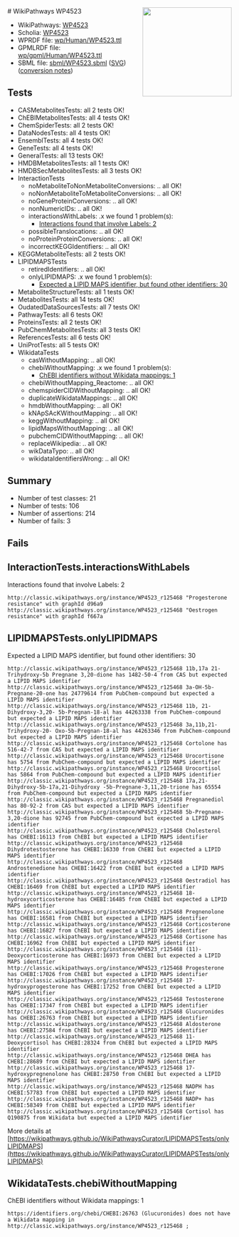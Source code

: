 <img style="float: right; width: 200px" src="../logo.png" />
# WikiPathways WP4523

* WikiPathways: [WP4523](https://identifiers.org/wikipathways:WP4523)
* Scholia: [WP4523](https://scholia.toolforge.org/wikipathways/WP4523)
* WPRDF file: [wp/Human/WP4523.ttl](../wp/Human/WP4523.ttl)
* GPMLRDF file: [wp/gpml/Human/WP4523.ttl](../wp/gpml/Human/WP4523.ttl)
* SBML file: [sbml/WP4523.sbml](../sbml/WP4523.sbml) ([SVG](../sbml/WP4523.svg)) ([conversion notes](../sbml/WP4523.txt))

## Tests
* CASMetabolitesTests: all 2 tests OK!
* ChEBIMetabolitesTests: all 4 tests OK!
* ChemSpiderTests: all 2 tests OK!
* DataNodesTests: all 4 tests OK!
* EnsemblTests: all 4 tests OK!
* GeneTests: all 4 tests OK!
* GeneralTests: all 13 tests OK!
* HMDBMetabolitesTests: all 1 tests OK!
* HMDBSecMetabolitesTests: all 3 tests OK!
* InteractionTests
    * noMetaboliteToNonMetaboliteConversions: .. all OK!
    * noNonMetaboliteToMetaboliteConversions: .. all OK!
    * noGeneProteinConversions: .. all OK!
    * nonNumericIDs: .. all OK!
    * interactionsWithLabels: .x we found 1 problem(s):
        * [Interactions found that involve Labels: 2](#630d2679)
    * possibleTranslocations: .. all OK!
    * noProteinProteinConversions: .. all OK!
    * incorrectKEGGIdentifiers: .. all OK!
* KEGGMetaboliteTests: all 2 tests OK!
* LIPIDMAPSTests
    * retiredIdentifiers: .. all OK!
    * onlyLIPIDMAPS: .x we found 1 problem(s):
        * [Expected a LIPID MAPS identifier, but found other identifiers: 30](#d0bfb6b6)
* MetaboliteStructureTests: all 1 tests OK!
* MetabolitesTests: all 14 tests OK!
* OudatedDataSourcesTests: all 7 tests OK!
* PathwayTests: all 6 tests OK!
* ProteinsTests: all 2 tests OK!
* PubChemMetabolitesTests: all 3 tests OK!
* ReferencesTests: all 6 tests OK!
* UniProtTests: all 5 tests OK!
* WikidataTests
    * casWithoutMapping: .. all OK!
    * chebiWithoutMapping: .x we found 1 problem(s):
        * [ChEBI identifiers without Wikidata mappings: 1](#a8d554cd)
    * chebiWithoutMapping_Reactome: .. all OK!
    * chemspiderCIDWithoutMapping: .. all OK!
    * duplicateWikidataMappings: .. all OK!
    * hmdbWithoutMapping: .. all OK!
    * kNApSAcKWithoutMapping: .. all OK!
    * keggWithoutMapping: .. all OK!
    * lipidMapsWithoutMapping: .. all OK!
    * pubchemCIDWithoutMapping: .. all OK!
    * replaceWikipedia: .. all OK!
    * wikDataTypo: .. all OK!
    * wikidataIdentifiersWrong: .. all OK!


## Summary

* Number of test classes: 21
* Number of tests: 106
* Number of assertions: 214
* Number of fails: 3

## Fails

<a name="630d2679" />

## InteractionTests.interactionsWithLabels

Interactions found that involve Labels: 2
```
http://classic.wikipathways.org/instance/WP4523_r125468 "Progesterone resistance" with graphId d96a9
http://classic.wikipathways.org/instance/WP4523_r125468 "Oestrogen resistance" with graphId f667a
```

<a name="d0bfb6b6" />

## LIPIDMAPSTests.onlyLIPIDMAPS

Expected a LIPID MAPS identifier, but found other identifiers: 30
```
http://classic.wikipathways.org/instance/WP4523_r125468 11b,17a 21-Trihydroxy-5b Pregnane 3,20-dione has 1482-50-4 from CAS but expected a LIPID MAPS identifier
http://classic.wikipathways.org/instance/WP4523_r125468 3a-OH-5b-Pregnane-20-one has 24779614 from PubChem-compound but expected a LIPID MAPS identifier
http://classic.wikipathways.org/instance/WP4523_r125468 11b, 21-Dihydroxy-3,20- 5b-Pregnan-18-al has 44263338 from PubChem-compound but expected a LIPID MAPS identifier
http://classic.wikipathways.org/instance/WP4523_r125468 3a,11b,21-Trihydroxy-20- Oxo-5b-Pregnan-18-al has 44263346 from PubChem-compound but expected a LIPID MAPS identifier
http://classic.wikipathways.org/instance/WP4523_r125468 Cortolone has 516-42-7 from CAS but expected a LIPID MAPS identifier
http://classic.wikipathways.org/instance/WP4523_r125468 Urocortisone has 5754 from PubChem-compound but expected a LIPID MAPS identifier
http://classic.wikipathways.org/instance/WP4523_r125468 Urocortisol has 5864 from PubChem-compound but expected a LIPID MAPS identifier
http://classic.wikipathways.org/instance/WP4523_r125468 17a,21-Dihydroxy-5b-17a,21-Dihydroxy -5b-Pregnane-3,11,20-trione has 65554 from PubChem-compound but expected a LIPID MAPS identifier
http://classic.wikipathways.org/instance/WP4523_r125468 Pregnanediol has 80-92-2 from CAS but expected a LIPID MAPS identifier
http://classic.wikipathways.org/instance/WP4523_r125468 5b-Pregnane-3,20-dione has 92745 from PubChem-compound but expected a LIPID MAPS identifier
http://classic.wikipathways.org/instance/WP4523_r125468 Cholesterol has CHEBI:16113 from ChEBI but expected a LIPID MAPS identifier
http://classic.wikipathways.org/instance/WP4523_r125468 Dihydrotestosterone has CHEBI:16330 from ChEBI but expected a LIPID MAPS identifier
http://classic.wikipathways.org/instance/WP4523_r125468 Androstenedione has CHEBI:16422 from ChEBI but expected a LIPID MAPS identifier
http://classic.wikipathways.org/instance/WP4523_r125468 Oestradiol has CHEBI:16469 from ChEBI but expected a LIPID MAPS identifier
http://classic.wikipathways.org/instance/WP4523_r125468 18-hydroxycorticosterone has CHEBI:16485 from ChEBI but expected a LIPID MAPS identifier
http://classic.wikipathways.org/instance/WP4523_r125468 Pregnenolone has CHEBI:16581 from ChEBI but expected a LIPID MAPS identifier
http://classic.wikipathways.org/instance/WP4523_r125468 Corticosterone has CHEBI:16827 from ChEBI but expected a LIPID MAPS identifier
http://classic.wikipathways.org/instance/WP4523_r125468 Cortisone has CHEBI:16962 from ChEBI but expected a LIPID MAPS identifier
http://classic.wikipathways.org/instance/WP4523_r125468 (11)-Deoxycorticosterone has CHEBI:16973 from ChEBI but expected a LIPID MAPS identifier
http://classic.wikipathways.org/instance/WP4523_r125468 Progesterone has CHEBI:17026 from ChEBI but expected a LIPID MAPS identifier
http://classic.wikipathways.org/instance/WP4523_r125468 17-hydroxyprogesterone has CHEBI:17252 from ChEBI but expected a LIPID MAPS identifier
http://classic.wikipathways.org/instance/WP4523_r125468 Testosterone has CHEBI:17347 from ChEBI but expected a LIPID MAPS identifier
http://classic.wikipathways.org/instance/WP4523_r125468 Glucuronides has CHEBI:26763 from ChEBI but expected a LIPID MAPS identifier
http://classic.wikipathways.org/instance/WP4523_r125468 Aldosterone has CHEBI:27584 from ChEBI but expected a LIPID MAPS identifier
http://classic.wikipathways.org/instance/WP4523_r125468 11-Deoxycortisol has CHEBI:28324 from ChEBI but expected a LIPID MAPS identifier
http://classic.wikipathways.org/instance/WP4523_r125468 DHEA has CHEBI:28689 from ChEBI but expected a LIPID MAPS identifier
http://classic.wikipathways.org/instance/WP4523_r125468 17-hydroxypregnenolone has CHEBI:28750 from ChEBI but expected a LIPID MAPS identifier
http://classic.wikipathways.org/instance/WP4523_r125468 NADPH has CHEBI:57783 from ChEBI but expected a LIPID MAPS identifier
http://classic.wikipathways.org/instance/WP4523_r125468 NADP+ has CHEBI:58349 from ChEBI but expected a LIPID MAPS identifier
http://classic.wikipathways.org/instance/WP4523_r125468 Cortisol has Q190875 from Wikidata but expected a LIPID MAPS identifier
```

More details at [https://wikipathways.github.io/WikiPathwaysCurator/LIPIDMAPSTests/onlyLIPIDMAPS](https://wikipathways.github.io/WikiPathwaysCurator/LIPIDMAPSTests/onlyLIPIDMAPS)

<a name="a8d554cd" />

## WikidataTests.chebiWithoutMapping

ChEBI identifiers without Wikidata mappings: 1
```
https://identifiers.org/chebi/CHEBI:26763 (Glucuronides) does not have a Wikidata mapping in http://classic.wikipathways.org/instance/WP4523_r125468 ; 
```

